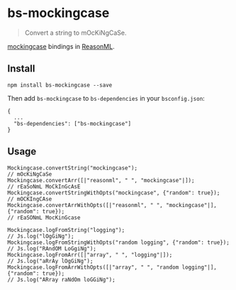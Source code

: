 # bs-mockingcase

> Convert a string to mOcKiNgCaSe.

[mockingcase](https://github.com/strdr4605/mockingcase) bindings in [ReasonML](https://reasonml.github.io).

## Install

```
npm install bs-mockingcase --save
```

Then add `bs-mockingcase` to `bs-dependencies` in your `bsconfig.json`:

```
{
  ...
  "bs-dependencies": ["bs-mockingcase"]
}
```

## Usage

```reason
Mockingcase.convertString("mockingcase");
// mOcKiNgCaSe
Mockingcase.convertArr([|"reasonml", " ", "mockingcase"|]);
// rEaSoNmL MoCkInGcAsE
Mockingcase.convertStringWithOpts("mockingcase", {"random": true});
// mOCKIngCAse
Mockingcase.convertArrWithOpts([|"reasonml", " ", "mockingcase"|], {"random": true});
// rEaSONmL MocKinGcase

Mockingcase.logFromString("logging");
// Js.log("lOgGiNg");
Mockingcase.logFromStringWithOpts("random logging", {"random": true});
// Js.log("RAndOM LoGgiNg");
Mockingcase.logFromArr([|"array", " ", "logging"|]);
// Js.log("aRrAy lOgGiNg");
Mockingcase.logFromArrWithOpts([|"array", " ", "random logging"|], {"random": true});
// Js.log("ARray raNdOm loGGiNg");
```

